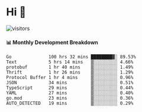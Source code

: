 # Hi 👋
 
![visitors](https://visitor-badge.glitch.me/badge?page_id=sorcererxw.sorcererx)

#### 📊 Monthly Development Breakdown

<!--START_SECTION:waka-->
```text
Go              100 hrs 32 mins ████████▓░ 89.53%
Text            5 hrs 14 mins   ▒░░░░░░░░░ 4.66%
protobuf        1 hr 40 mins    ▒░░░░░░░░░ 1.49%
Thrift          1 hr 26 mins    ▒░░░░░░░░░ 1.29%
Protocol Buffer 1 hr 4 mins     ▒░░░░░░░░░ 0.96%
JSON            34 mins         ▒░░░░░░░░░ 0.51%
TypeScript      29 mins         ▒░░░░░░░░░ 0.44%
YAML            27 mins         ▒░░░░░░░░░ 0.40%
go.mod          23 mins         ▒░░░░░░░░░ 0.36%
AUTO_DETECTED   19 mins         ▒░░░░░░░░░ 0.29%
```
<!--END_SECTION:waka-->
